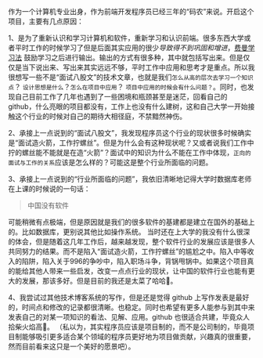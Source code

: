 作为一个计算机专业出身，作为前端开发程序员已经三年的“码农”来说。开启这个项目，主要有几点原因：

1、是为了重新认识和学习计算机和软件，重新学习和认识前端。很多东西大学或者平时工作的时候学习了但是后面其实应用的很少*导致得不到巩固和增进*，[费曼学习法](https://wiki.mbalib.com/wiki/%E8%B4%B9%E6%9B%BC%E5%AD%A6%E4%B9%A0%E6%B3%95) 鼓励学习之后进行输出。输出的方式有很多种，其中就包括写出来。但是仅仅是当下说出来、写出来其实远远不够，平时工作中应用和思考才是重点。所以我很想写一些不是“面试八股文”的技术文章，也就是我们`怎么从高的层次去学习一个知识点`？ `设计思想是什么`？`怎么在项目中应用`？ `项目中应用的时候会有什么问题？`。同时，也发现自己目前工作了几年也遇到了一些困境和瓶颈甚至是迷茫，回看自己的 github，什么亮眼的项目都没有，工作上也没有什么建树，这和自己大学一开始接触这个行业的时候对自己的期待大相径庭，不禁黯然神伤。

2、承接上一点说到的“面试八股文”，我发现程序员这个行业的现状很多时候确实是“面试造火箭，工作拧螺丝”。但是为什么会有这种现状呢？又或者说我们工作中拧的螺丝能不能就是在造“火箭”？面试中的知识为什么不能在工作中体现，`正向的面试与工作的关系`应该是怎么样的？可能这是整个行业所面临的问题。

3、承接上一点说到的“行业所面临的问题”，我依旧清晰地记得大学时数据库老师在上课的时候说的一句话：

> 中国没有软件

可能稍微有点极端，但是原因就是我们的很多软件的基建都是建立在国外的基础上的。比如数据库，更别说其他比如操作系统。
当时还在上大学的我没有什么很深的体会，但是随着这几年工作后，越来越发现，整个软件行业的发展应该是很多人共同努力的结果。而不是陷入“面试造火箭，工作拧螺丝”的尴尬之中。陷入中等收入的陷阱，陷入关于996的争吵中，陷入职场斗争，背锅甩锅中。如果这个项目真的能给其他人带来一些启发，改变一点点行业的现状，让中国的软件行业也能有更大的发展，那该多好。但是目前的我还是太菜了哈哈🤪。

4、我尝试过其他技术博客系统的写作，但是还是觉得 github 上写作发表是最好的，时间点和修改的记录都很清晰。也稳定。同时也希望有更多人能参与到其中来发表自己的对某一项知识的看法、见解、应用。github 也很适合共建，毕竟众人拾柴火焰高🎃。
（私以为，其实程序员应该是项目制的，而不是公司制的，毕竟项目制能够吸引更多适合某个领域的程序员更好地为项目做贡献，兴趣真的很重要，然而目前看来这只是一个美好的愿景吧）。
